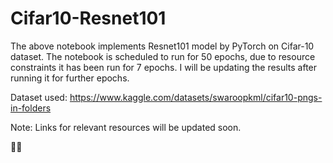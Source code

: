 # Cifar10-Resnet101

The above notebook implements Resnet101 model by PyTorch on Cifar-10 dataset.
The notebook is scheduled to run for 50 epochs, due to resource constraints it has been run for 7 epochs. I will be updating the results after running it for further epochs.

Dataset used: https://www.kaggle.com/datasets/swaroopkml/cifar10-pngs-in-folders

Note: Links for relevant resources will be updated soon.

🙏🙏
